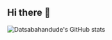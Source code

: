 ## Hi there 👋

![Datsabahandude's GitHub stats](https://github-readme-stats.vercel.app/api?username=datsabahandude&show_icons=true&theme=transparent)

<!--
**datsabahandude/datsabahandude** is a ✨ _special_ ✨ repository because its `README.md` (this file) appears on your GitHub profile.

Here are some ideas to get you started:

- 🔭 I’m currently working on ...
- 🌱 I’m currently learning ...
- 👯 I’m looking to collaborate on ...
- 🤔 I’m looking for help with ...
- 💬 Ask me about ...
- 📫 How to reach me: ...
- 😄 Pronouns: ...
- ⚡ Fun fact: ...
-->
